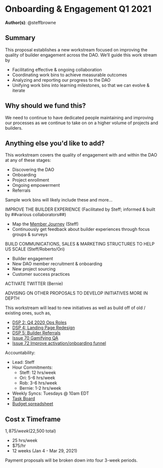 # Onboarding & Engagement Q1 2021

**Author(s)**: @steffbrowne

## Summary

This proposal establishes a new workstream focused on improving the quality of builder engagement across the DAO. We’ll guide this work stream by
- Facilitating effective & ongoing collaboration
- Coordinating work bins to achieve measurable outcomes
- Analyzing and reporting our progress to the DAO
- Unifying work bins into learning milestones, so that we can evolve & iterate

## Why should we fund this?

We need to continue to have dedicated people maintaining and improving our processes as we continue to take on on a higher volume of projects and builders.

## Anything else you'd like to add?

This workstream covers the quality of engagement with and within the DAO at any of these stages:
- Discovering the DAO
- Onboarding
- Project enrollment
- Ongoing empowerment
- Referrals

Sample work bins will likely include these and more...

IMPROVE THE BUILDER EXPERIENCE (Facilitated by Steff; informed & built by ##various collaborators##)
- Map the [Member Journey](https://docs.google.com/document/d/1z47NnQ91T0OvlHFYXhwEY9SSEmz1Tj0MpNeT695XKJE/edit) (Steff)
- Continuously get feedback about builder experiences through focus groups & surveys

BUILD COMMUNICATIONS, SALES & MARKETING STRUCTURES TO HELP US SCALE (Steff/Roberto/Ori)
- Builder engagement
- New DAO member recruitment & onboarding
- New project sourcing
- Customer success practices

ACTIVATE TWITTER (Bernie)

ADVISING ON OTHER PROPOSALS TO DEVELOP INITIATIVES MORE IN DEPTH

This workstream will lead to new initiatives as well as build off of old / existing ones, such as,
- [DSP 2: Q4 2020 Ops Roles](https://github.com/dOrgTech/Ops/blob/master/DSPs/002-Ops-Roles.md)
- [DSP 4: Landing Page Redesign](https://github.com/dOrgTech/Ops/blob/master/DSPs/004-Landing-Page.md)
- [DSP 5: Builder Referrals](https://github.com/dOrgTech/Ops/blob/master/DSPs/005-Builder-Referrals.md)
- [Issue 70 Gamifying QA](https://github.com/dOrgTech/Ops/issues/72)
- [Issue 72 Improve activation/onboarding funnel](https://github.com/dOrgTech/Ops/issues/70)

Accountability:
- Lead: Steff
- Hour Commitments:
  - Steff: 12 hrs/week
  - Ori: 5-6 hrs/week
  - Rob: 3-6 hrs/week
  - Bernie: 1-2 hrs/week
- Weekly Syncs: Tuesdays @ 10am EDT
- [Task Board](https://github.com/orgs/dOrgTech/projects/9)
- [Budget spreadsheet](TODO)

## Cost x Timeframe

$1,875/week ($22,500 total)
- 25 hrs/week
- $75/hr
- 12 weeks (Jan 4 - Mar 29, 2021)

Payment proposals will be broken down into four 3-week periods.
